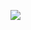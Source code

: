 ![](https://media.istockphoto.com/id/1201041782/photo/alpaca.jpg?s=612x612&w=0&k=20&c=aHFfLZMuyEyyiJux4OghXfdcc40Oa6L7_cE0D7zvbtY=)

